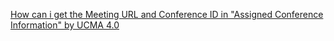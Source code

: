 [How can i get the Meeting URL and Conference ID in "Assigned Conference Information" by UCMA 4.0](https://social.msdn.microsoft.com/Forums/lync/en-US/dc2be010-bd9b-4a5e-8075-ee80e22ebf53/how-can-i-get-the-meeting-url-and-conference-id-in-assigned-conference-information-by-ucma-40?forum=ucmanagedsdk)


